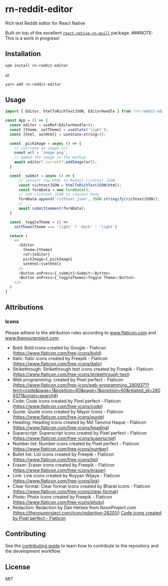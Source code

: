 # rn-reddit-editor

Rich text Reddit editor for React Native

Built on top of the excellent [`react-native-cn-quill`](https://www.npmjs.com/package/react-native-cn-quill) package.
###NOTE: This is a work in progress!

## Installation

```sh
npm install rn-reddit-editor
```
or
```sh
yarn add rn-reddit-editor
```

## Usage

```js
import { Editor, htmlToRichTextJSON, EditorHandle } from "rn-reddit-editor";

const App = () => {
  const editor = useRef<EditorHandle>();
  const [theme, setTheme] = useState('light');
  const [html, setHtml] = useState<string>();

  const _pickImage = async () => {
    // retrieve an image url
    const url = 'image.png';
    // embed the image in the markup
    await editor?.current?.addImage(url);
  }

  const _submit = async () => {
      // convert raw HTML to Reddit richtext JSON
      const richtextJSON = htmlToRichTextJSON(html);
      const formData = new FormData();
      // add richtext JSON to request body
      formData.append('richtext_json', JSON.stringify(richtextJSON));
      // ...
      await submitComment(formData);
  }

  const _toggleTheme = () =>
    setTheme(theme === 'light' ? 'dark' : 'light')

  return (
    <>
      <Editor
        theme={theme}
        ref={editor}
        pickImage={_pickImage}
        setHtml={setHtml}
      />
      <Button onPress={_submit}>Submit</Button>
      <Button onPress={_toggleTheme}>Toggle Theme</Button>
    </>
  )
}
```

## Attributions
### Icons
Please adhere to the attribution rules according to www.flaticon.com and www.thenounproject.com.
- Bold: Bold icons created by Google - Flaticon (https://www.flaticon.com/free-icons/bold)
- Italic: Italic icons created by Freepik - Flaticon (https://www.flaticon.com/free-icons/italic)
- Strikethrough: Strikethrough text icons created by Freepik - Flaticon (https://www.flaticon.com/free-icons/strikethrough-text)
- Web programming: created by Pixel perfect - Flaticon (https://www.flaticon.com/free-icon/web-programming_2809371?term=code&page=1&position=60&page=1&position=60&related_id=2809371&origin=search#)
- Code: Code icons created by Pixel perfect - Flaticon (https://www.flaticon.com/free-icons/code)
- Quote: Quote icons created by Mayor Icons - Flaticon (https://www.flaticon.com/free-icons/quote)
- Heading: Heading icons created by Md Tanvirul Haque - Flaticon (https://www.flaticon.com/free-icons/heading)
- Superscript: Superscript icons created by Pixel perfect - Flaticon (https://www.flaticon.com/free-icons/superscript)
- Number list: Number icons created by Pixel perfect - Flaticon (https://www.flaticon.com/free-icons/number)
- Bullet list: List icons created by Freepik - Flaticon (https://www.flaticon.com/free-icons/list)
- Eraser: Eraser icons created by Freepik - Flaticon (https://www.flaticon.com/free-icons/eraser)
- Link: Link icons created by Royyan Wijaya - Flaticon (https://www.flaticon.com/free-icons/link)
- Clear format: Clear format icons created by Bharat Icons - Flaticon (https://www.flaticon.com/free-icons/clear-format)
- Photo: Photo icons created by Freepik - Flaticon (https://www.flaticon.com/free-icons/photo)
- Redaction: Redaction by Dan Hetteix from NounProject.com (https://thenounproject.com/icon/redaction-28201/)
  <a href="https://www.flaticon.com/free-icons/code" title="code icons">Code icons created by Pixel perfect - Flaticon</a>

## Contributing

See the [contributing guide](CONTRIBUTING.md) to learn how to contribute to the repository and the development workflow.

## License

MIT
